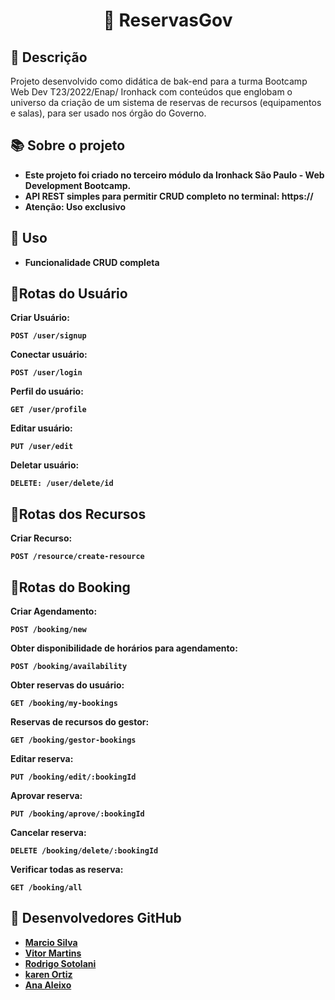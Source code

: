 <h1 align="center">📇 ReservasGov</h1>

## :memo: Descrição
Projeto desenvolvido como didática de bak-end para a turma Bootcamp Web Dev T23/2022/Enap/ Ironhack com conteúdos que englobam o universo da criação de um sistema de reservas de recursos (equipamentos e salas), para ser usado nos órgão do Governo. 

## :books: Sobre o projeto
* <b> Este projeto foi criado no terceiro módulo da Ironhack São Paulo - Web Development Bootcamp.
* <b> API REST simples para permitir CRUD completo no terminal: https://
* <b> Atenção: Uso exclusivo

## :wrench: Uso
* Funcionalidade CRUD completa

## :rocket:Rotas do Usuário
<b> Criar Usuário:
```
POST /user/signup
```
<b> Conectar usuário:
```
POST /user/login
```
<b> Perfil do usuário:
```
GET /user/profile
```
<b> Editar usuário:
```
PUT /user/edit
```
<b> Deletar usuário:
```
DELETE: /user/delete/id
```
## :rocket:Rotas dos Recursos
<b> Criar Recurso:
```
POST /resource/create-resource
```
## :rocket:Rotas do Booking
<b> Criar Agendamento:
```
POST /booking/new
```
<b> Obter disponibilidade de horários para agendamento:
```
POST /booking/availability
```
<b>Obter reservas do usuário:
```
GET /booking/my-bookings
```
<b> Reservas de recursos do gestor:
```
GET /booking/gestor-bookings
```
<b> Editar reserva:
```
PUT /booking/edit/:bookingId
```
<b> Aprovar reserva:
```
PUT /booking/aprove/:bookingId
```
<b> Cancelar reserva:
```
DELETE /booking/delete/:bookingId
```
<b> Verificar todas as reserva:
```
GET /booking/all
```

## :rocket: Desenvolvedores GitHub

* <b> [Marcio Silva](https://github.com/msdrum)
* <b> [Vitor Martins](https://github.com/cmsvtr)
* <b> [Rodrigo Sotolani](https://github.com/rsotolani)
* <b> [karen Ortiz](https://github.com/kaluize)
* <b> [Ana Aleixo](https://github.com/AnaAleixo)
  
